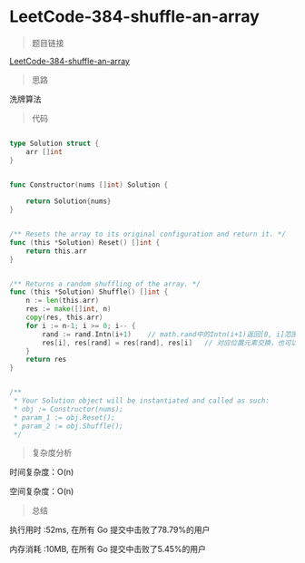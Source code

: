 #  LeetCode-384-shuffle-an-array

>题目链接

[LeetCode-384-shuffle-an-array](https://leetcode-cn.com/problems/shuffle-an-array/)

>思路

洗牌算法

>代码

```go

type Solution struct {
    arr []int
}


func Constructor(nums []int) Solution {
    
    return Solution{nums}
}


/** Resets the array to its original configuration and return it. */
func (this *Solution) Reset() []int {
    return this.arr
}


/** Returns a random shuffling of the array. */
func (this *Solution) Shuffle() []int {
    n := len(this.arr)
    res := make([]int, n)
    copy(res, this.arr)
    for i := n-1; i >= 0; i-- {
        rand := rand.Intn(i+1)    // math.rand中的Intn(i+1)返回[0, i]范围的整数，每次数组在下标index为[0, i]范围内随机找一个下标对应的元素与当前位置i处的元素进行交换
        res[i], res[rand] = res[rand], res[i]   // 对应位置元素交换，也可以使用如下代码
    } 
    return res
}


/**
 * Your Solution object will be instantiated and called as such:
 * obj := Constructor(nums);
 * param_1 := obj.Reset();
 * param_2 := obj.Shuffle();
 */


```

>复杂度分析

时间复杂度：O(n)

空间复杂度：O(n)

>总结

执行用时 :52ms, 在所有 Go 提交中击败了78.79%的用户
 
内存消耗 :10MB, 在所有 Go 提交中击败了5.45%的用户
